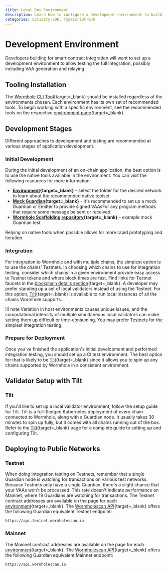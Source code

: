```yaml
---
title: Local Dev Environment
description: Learn how to configure a development environment to build with Wormhole, including using the CLI, local validators, testing on public test networks, and more. 
categories: Solidity-SDK, Typescript-SDK
---
```


# Development Environment

Developers building for smart contract integration will want to set up a development environment to allow testing the full integration, possibly including VAA generation and relaying.

## Tooling Installation

The [Wormhole CLI Tool](/docs/tools/cli/get-started/){target=\_blank} should be installed regardless of the environments chosen. Each environment has its own set of recommended tools. To begin working with a specific environment, see the recommended tools on the respective [environment page](/docs/products/reference/supported-networks/){target=\_blank}.

## Development Stages

Different approaches to development and testing are recommended at various stages of application development.

### Initial Development

During the initial development of an on-chain application, the best option is to use the native tools available in the environment. You can visit the following resources for more information:

- **[Environment](https://github.com/wormhole-foundation/wormhole){target=\_blank}** - select the folder for the desired network to learn about the recommended native toolset  
- **[Mock Guardian](https://github.com/wormhole-foundation/wormhole/blob/main/sdk/js/src/mock/wormhole.ts){target=\_blank}** - it's recommended to set up a mock Guardian or Emitter to provide signed VAAsFor any program methods that require some message be sent or received. 
- **[Wormhole Scaffolding repository](https://github.com/wormhole-foundation/wormhole-scaffolding/blob/main/evm/ts-test/01_hello_world.ts){target=\_blank}** - example mock Guardian test

Relying on native tools when possible allows for more rapid prototyping and iteration.  

### Integration

For integration to Wormhole and with multiple chains, the simplest option is to use the chains' Testnets. In choosing which chains to use for integration testing, consider which chains in a given environment provide easy access to Testnet tokens and where block times are fast. Find links for Testnet faucets in the [blockchain details section](/docs/products/reference/supported-networks/){target=\_blank}. A developer may prefer standing up a set of local validators instead of using the Testnet. For this option, [Tilt](https://github.com/wormhole-foundation/wormhole/blob/main/DEVELOP.md){target=\_blank} is available to run local instances of all the chains Wormhole supports.

!!! note
    Variation in host environments causes unique issues, and the computational intensity of multiple simultaneous local validators can make setting them up difficult or time-consuming. You may prefer Testnets for the simplest integration testing.

### Prepare for Deployment

Once you've finished the application's initial development and performed integration testing, you should set up a CI test environment. The best option for that is likely to be [Tilt](https://tilt.dev/){target=\_blank} since it allows you to spin up any chains supported by Wormhole in a consistent environment.

## Validator Setup with Tilt

### Tilt
If you'd like to set up a local validator environment, follow the setup guide for Tilt. Tilt is a full-fledged Kubernetes deployment of every chain connected to Wormhole, along with a Guardian node. It usually takes 30 minutes to spin up fully, but it comes with all chains running out of the box. Refer to the [Tilt](https://github.com/wormhole-foundation/wormhole/blob/main/DEVELOP.md){target=\_blank} page for a complete guide to setting up and configuring Tilt.

## Deploying to Public Networks

### Testnet

When doing integration testing on Testnets, remember that a single Guardian node is watching for transactions on various test networks. Because Testnets only have a single Guardian, there's a slight chance that your VAAs won't be processed. This rate doesn't indicate performance on Mainnet, where 19 Guardians are watching for transactions. The Testnet contract addresses are available on the page for each [environment](/docs/products/reference/supported-networks/){target=\_blank}. The [Wormholescan API](https://docs.wormholescan.io){target=\_blank} offers the following Guardian equivalent Testnet endpoint:

```text
https://api.testnet.wormholescan.io
```

### Mainnet

The Mainnet contract addresses are available on the page for each [environment](/docs/products/reference/supported-networks/){target=\_blank}. The [Wormholescan API](https://docs.wormholescan.io){target=\_blank} offers the following Guardian equivalent Mainnet endpoint:

```text
https://api.wormholescan.io
```

